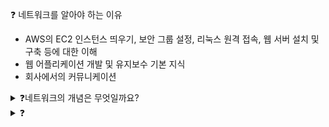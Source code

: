 ❓ 네트워크를 알아야 하는 이유 
  - AWS의 EC2 인스턴스 띄우기, 보안 그룹 설정, 리눅스 원격 접속, 웹 서버 설치 및 구축 등에 대한 이해
  - 웹 어플리케이션 개발 및 유지보수 기본 지식
  - 회사에서의 커뮤니케이션

<details>
<summary>❓네트워크의 개념은 무엇일까요?</summary>

>"여러 개의 장치가 마치 그물처럼 서로 연결되어 정보를 주고받을 수 있는 통신망"
>![image](https://github.com/user-attachments/assets/2d4e1e7c-c3e9-4fcc-a39e-9704abeb66c8)

</details>


<details>
<summary>❓</summary>

>""

</details>

